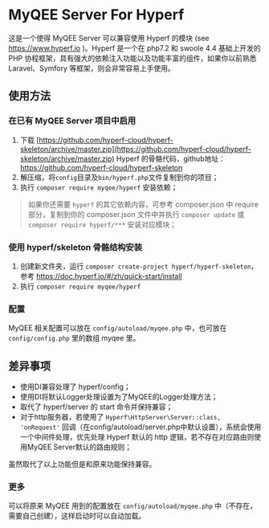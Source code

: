 # MyQEE Server For Hyperf

这是一个使得 MyQEE Server 可以兼容使用 Hyperf 的模块 (see https://www.hyperf.io )。Hyperf 是一个在 php7.2 和 swoole 4.4 基础上开发的 PHP 协程框架，具有强大的依赖注入功能以及功能丰富的组件，如果你以前熟悉 Laravel、Symfory 等框架，则会非常容易上手使用。

## 使用方法

### 在已有 MyQEE Server 项目中启用

1. 下载 [https://github.com/hyperf-cloud/hyperf-skeleton/archive/master.zip](https://github.com/hyperf-cloud/hyperf-skeleton/archive/master.zip) Hyperf 的骨骼代码，github地址：https://github.com/hyperf-cloud/hyperf-skeleton
2. 解压缩，将`config`目录及`bin/hyperf.php`文件复制到你的项目；
3. 执行 `composer require myqee/hyperf` 安装依赖；

> 如果你还需要 `hyperf` 的其它依赖内容，可参考 composer.json 中 require 部分，复制到你的 composer.json 文件中并执行 `composer update` 或 `composer require hyperf/***` 安装对应模块；

### 使用 hyperf/skeleton 骨骼结构安装

1. 创建新文件夹，运行 `composer create-project hyperf/hyperf-skeleton`，参考 https://doc.hyperf.io/#/zh/quick-start/install 
2. 执行 `composer require myqee/hyperf`

### 配置

MyQEE 相关配置可以放在 `config/autoload/myqee.php` 中，也可放在 `config/config.php` 里的数组 myqee 里。

## 差异事项

* 使用DI兼容处理了 hyperf/config；
* 使用DI将默认Logger处理设置为了MyQEE的Logger处理方法；
* 取代了 hyperf/server 的 start 命令并保持兼容；
* 对于http服务器，若使用了 `Hyperf\HttpServer\Server::class, 'onRequest'` 回调（在config/autoload/server.php中默认设置），系统会使用一个中间件处理，优先处理 Hyperf 默认的 http 逻辑，若不存在对应路由则使用MyQEE Server默认的路由规则；

虽然取代了以上功能但是和原来功能保持兼容。

### 更多

可以将原来 MyQEE 用到的配置放在 `config/autoload/myqee.php` 中（不存在，需要自己创建），这样启动时可以自动加载。